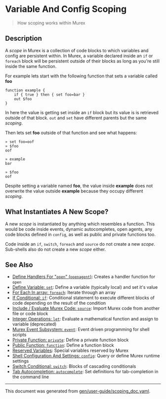 # Variable And Config Scoping

> How scoping works within Murex

## Description

A _scope_ in Murex is a collection of code blocks to which variables and
config are persistent within. In Murex, a variable declared inside an `if` or
`foreach` block will be persistent outside of their blocks as long as you're
still inside the same function.

For example lets start with the following function that sets a variable called
**foo**

```
function example {
    if { true } then { set foo=bar }
    out $foo
}
```

In here the value is getting set inside an `if` block but its value is is
retrieved outside of that block. `out` and `set` have different parents but
the same _scoping_.

Then lets set **foo** outside of that function and see what happens:

```
» set foo=oof
» $foo
oof

» example
bar

» $foo
oof
```

Despite setting a variable named **foo**, the value inside **example** does not
overwrite the value outside **example** because they occupy different _scoping_.

## What Instantiates A New Scope?

A new _scope_ is instantiated by anything which resembles a function. This
would be code inside events, dynamic autocompletes, open agents, any code
blocks defined in `config`, as well as public and private functions too.

Code inside an `if`, `switch`, `foreach` and `source` do not create a new
_scope_. Sub-shells also do not create a new _scope_ either.

## See Also

* [Define Handlers For "`open`" (`openagent`)](../commands/openagent.md):
  Creates a handler function for `open`
* [Define Variable: `set`](../commands/set.md):
  Define a variable (typically local) and set it's value
* [For Each In array: `foreach`](../commands/foreach.md):
  Iterate through an array
* [If Conditional: `if`](../commands/if.md):
  Conditional statement to execute different blocks of code depending on the result of the condition
* [Include / Evaluate Murex Code: `source`](../commands/source.md):
  Import Murex code from another file or code block
* [Integer Operations: `let`](../deprecated/let.md):
  Evaluate a mathematical function and assign to variable (deprecated)
* [Murex Event Subsystem: `event`](../commands/event.md):
  Event driven programming for shell scripts
* [Private Function: `private`](../commands/private.md):
  Define a private function block
* [Public Function: `function`](../commands/function.md):
  Define a function block
* [Reserved Variables](../user-guide/reserved-vars.md):
  Special variables reserved by Murex
* [Shell Configuration And Settings: `config`](../commands/config.md):
  Query or define Murex runtime settings
* [Switch Conditional: `switch`](../commands/switch.md):
  Blocks of cascading conditionals
* [Tab Autocompletion: `autocomplete`](../commands/autocomplete.md):
  Set definitions for tab-completion in the command line

<hr/>

This document was generated from [gen/user-guide/scoping_doc.yaml](https://github.com/lmorg/murex/blob/master/gen/user-guide/scoping_doc.yaml).